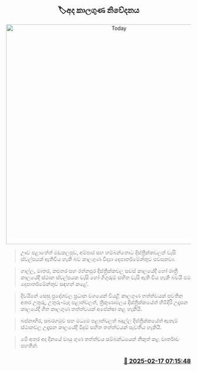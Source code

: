 <p align='center'><b><h2 align='center' title='Today's weather forecast'>🏷අද කාලගුණ නිවේදනය</h2></b></p>
<p align='center'><img src='https://helakuru.sgp1.cdn.digitaloceanspaces.com/esana/images/lib/weather-thumb-new-1[1].jpg' width='600' alt='Today's weather forecast'></p>

> ඌව පළාතේත් මඩකලපුව, අම්පාර සහ හම්බන්තොට දිස්ත්‍රික්කවලත් වැසි ස්වල්පයක් ඇතිවිය හැකි බව කාලගුණ විද්‍යා දෙපාර්තමේන්තුව පවසනවා.

> ගාල්ල, මාතර, කළුතර සහ රත්නපුර දිස්ත්‍රික්කවල සවස් කාලයේදී හෝ රාත්‍රී කාලයේදී ස්ථාන ස්වල්පයක වැසි හෝ ගිගුරුම් සහිත වැසි ඇති විය හැකි බවයි එම දෙපාර්තමේන්තුව සඳහන් කළේ.

> දිවයිනේ සෙසු ප්‍රදේශවල ප්‍රධාන වශයෙන් වියළි කාලගුණ තත්ත්වයක් පවතින අතර උතුරු, උතුරු-මැද පළාත්වලත්‍, ත්‍රිකුණාමලය දිස්ත්‍රික්කයේත් හිමිදිරි උදෑසන කාලයේදී ශීත කාලගුණ තත්ත්වයක් අපේක්ෂා කළ හැකියි.

> බස්නාහිර, සබරගමුව සහ මධ්‍යම පළාත්වලත් බදුල්ල දිස්ත්‍රික්කයේත් ඇතැම් ස්ථානවල උදෑසන කාලයේදී මීදුම් සහිත තත්ත්වයක් පැවතිය හැකියි.

> මෙි අතර අද දිනයේ වායු ගුණ තත්ත්වය සම්බන්ධයෙන් නිකුත් කළ වාර්තාව පහතින්.



<h3 align='right'><a href='https://www.helakuru.lk/esana/p/107499/'>📅 2025-02-17 07:15:48</a></h3>
